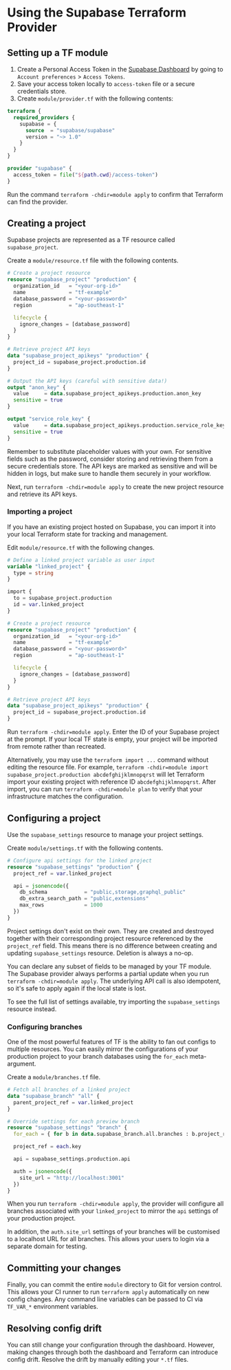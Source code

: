 # Using the Supabase Terraform Provider

## Setting up a TF module

1. Create a Personal Access Token in the [Supabase Dashboard](https://supabase.com/dashboard/account/tokens) by going to `Account preferences` > `Access Tokens`.
2. Save your access token locally to `access-token` file or a secure credentials store.
3. Create `module/provider.tf` with the following contents:

```tf
terraform {
  required_providers {
    supabase = {
      source  = "supabase/supabase"
      version = "~> 1.0"
    }
  }
}

provider "supabase" {
  access_token = file("${path.cwd}/access-token")
}
```

Run the command `terraform -chdir=module apply` to confirm that Terraform can find the provider.

## Creating a project

Supabase projects are represented as a TF resource called `supabase_project`.

Create a `module/resource.tf` file with the following contents.

```tf
# Create a project resource
resource "supabase_project" "production" {
  organization_id   = "<your-org-id>"
  name              = "tf-example"
  database_password = "<your-password>"
  region            = "ap-southeast-1"

  lifecycle {
    ignore_changes = [database_password]
  }
}

# Retrieve project API keys
data "supabase_project_apikeys" "production" {
  project_id = supabase_project.production.id
}

# Output the API keys (careful with sensitive data!)
output "anon_key" {
  value     = data.supabase_project_apikeys.production.anon_key
  sensitive = true
}

output "service_role_key" {
  value     = data.supabase_project_apikeys.production.service_role_key
  sensitive = true
}
```

Remember to substitute placeholder values with your own. For sensitive fields such as the password, consider storing and retrieving them from a secure credentials store. The API keys are marked as sensitive and will be hidden in logs, but make sure to handle them securely in your workflow.

Next, run `terraform -chdir=module apply` to create the new project resource and retrieve its API keys.

### Importing a project

If you have an existing project hosted on Supabase, you can import it into your local Terraform state for tracking and management.

Edit `module/resource.tf` with the following changes.

```tf
# Define a linked project variable as user input
variable "linked_project" {
  type = string
}

import {
  to = supabase_project.production
  id = var.linked_project
}

# Create a project resource
resource "supabase_project" "production" {
  organization_id   = "<your-org-id>"
  name              = "tf-example"
  database_password = "<your-password>"
  region            = "ap-southeast-1"

  lifecycle {
    ignore_changes = [database_password]
  }
}

# Retrieve project API keys
data "supabase_project_apikeys" "production" {
  project_id = supabase_project.production.id
}
```

Run `terraform -chdir=module apply`. Enter the ID of your Supabase project at the prompt. If your local TF state is empty, your project will be imported from remote rather than recreated.

Alternatively, you may use the `terraform import ...` command without editing the resource file. For example, `terraform -chdir=module import supabase_project.production abcdefghijklmnopqrst` will let Terraform import your existing project with reference ID `abcdefghijklmnopqrst`. After import, you can run `terraform -chdir=module plan` to verify that your infrastructure matches the configuration.

## Configuring a project

Use the `supabase_settings` resource to manage your project settings.

Create `module/settings.tf` with the following contents.

```tf
# Configure api settings for the linked project
resource "supabase_settings" "production" {
  project_ref = var.linked_project

  api = jsonencode({
    db_schema            = "public,storage,graphql_public"
    db_extra_search_path = "public,extensions"
    max_rows             = 1000
  })
}
```

Project settings don't exist on their own. They are created and destroyed together with their corresponding project resource referenced by the `project_ref` field. This means there is no difference between creating and updating `supabase_settings` resource. Deletion is always a no-op.

You can declare any subset of fields to be managed by your TF module. The Supabase provider always performs a partial update when you run `terraform -chdir=module apply`. The underlying API call is also idempotent, so it's safe to apply again if the local state is lost.

To see the full list of settings available, try importing the `supabase_settings` resource instead.

### Configuring branches

One of the most powerful features of TF is the ability to fan out configs to multiple resources. You can easily mirror the configurations of your production project to your branch databases using the `for_each` meta-argument.

Create a `module/branches.tf` file.

```tf
# Fetch all branches of a linked project
data "supabase_branch" "all" {
  parent_project_ref = var.linked_project
}

# Override settings for each preview branch
resource "supabase_settings" "branch" {
  for_each = { for b in data.supabase_branch.all.branches : b.project_ref => b }

  project_ref = each.key

  api = supabase_settings.production.api

  auth = jsonencode({
    site_url = "http://localhost:3001"
  })
}
```

When you run `terraform -chdir=module apply`, the provider will configure all branches associated with your `linked_project` to mirror the `api` settings of your production project.

In addition, the `auth.site_url` settings of your branches will be customised to a localhost URL for all branches. This allows your users to login via a separate domain for testing.

## Committing your changes

Finally, you can commit the entire `module` directory to Git for version control. This allows your CI runner to run `terraform apply` automatically on new config changes. Any command line variables can be passed to CI via `TF_VAR_*` environment variables.

## Resolving config drift

You can still change your configuration through the dashboard. However, making changes through both the dashboard and Terraform can introduce config drift. Resolve the drift by manually editing your `*.tf` files.
